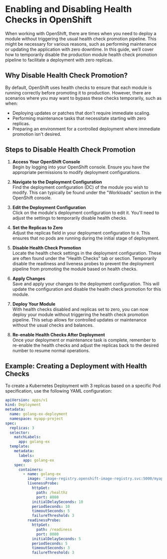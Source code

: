 # Enabling and Disabling Health Checks in OpenShift

When working with OpenShift, there are times when you need to deploy a module without triggering the usual health check promotion pipeline. This might be necessary for various reasons, such as performing maintenance or updating the application with zero downtime. In this guide, we’ll cover how to temporarily disable the production module health check promotion pipeline to facilitate a deployment with zero replicas.

## Why Disable Health Check Promotion?

By default, OpenShift uses health checks to ensure that each module is running correctly before promoting it to production. However, there are scenarios where you may want to bypass these checks temporarily, such as when:

- Deploying updates or patches that don't require immediate scaling.
- Performing maintenance tasks that necessitate starting with zero replicas.
- Preparing an environment for a controlled deployment where immediate promotion isn't desired.

## Steps to Disable Health Check Promotion

1. **Access Your OpenShift Console**  
   Begin by logging into your OpenShift console. Ensure you have the appropriate permissions to modify deployment configurations.

2. **Navigate to the Deployment Configuration**  
   Find the deployment configuration (DC) of the module you wish to modify. This can typically be found under the "Workloads" section in the OpenShift console.

3. **Edit the Deployment Configuration**  
   Click on the module's deployment configuration to edit it. You'll need to adjust the settings to temporarily disable health checks.

4. **Set the Replicas to Zero**  
   Adjust the replicas field in your deployment configuration to `0`. This ensures that no pods are running during the initial stage of deployment.

5. **Disable Health Check Promotion**  
   Locate the health check settings in the deployment configuration. These are often found under the "Health Checks" tab or section. Temporarily disable the readiness and liveness probes to prevent the deployment pipeline from promoting the module based on health checks.

6. **Apply Changes**  
   Save and apply your changes to the deployment configuration. This will update the configuration and disable the health check promotion for this module.

7. **Deploy Your Module**  
   With health checks disabled and replicas set to zero, you can now deploy your module without triggering the health check promotion pipeline. This setup allows for controlled updates or maintenance without the usual checks and balances.

8. **Re-enable Health Checks After Deployment**  
   Once your deployment or maintenance task is complete, remember to re-enable the health checks and adjust the replicas back to the desired number to resume normal operations.

## Example: Creating a Deployment with Health Checks

To create a Kubernetes Deployment with 3 replicas based on a specific Pod specification, use the following YAML configuration:

```yaml
apiVersion: apps/v1
kind: Deployment
metadata:
  name: golang-ex-deployment
  namespace: myapp-project
spec:
  replicas: 3
  selector:
    matchLabels:
      app: golang-ex
  template:
    metadata:
      labels:
        app: golang-ex
    spec:
      containers:
        - name: golang-ex
          image: 'image-registry.openshift-image-registry.svc:5000/myapp-project/golang-ex@sha256:5285855b739c8613fa614a9ac991b7e70164bb4db819b0f327a42937a3b9dac2'
          livenessProbe:
            httpGet:
              path: /healthz
              port: 8080
            initialDelaySeconds: 10
            periodSeconds: 10
            timeoutSeconds: 5
            failureThreshold: 3
          readinessProbe:
            httpGet:
              path: /readiness
              port: 8080
            initialDelaySeconds: 5
            periodSeconds: 5
            timeoutSeconds: 3
            failureThreshold: 3
